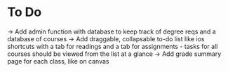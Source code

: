 # To Do
-> Add admin function with database to keep track of degree reqs and a database of courses
-> Add draggable, collapsable to-do list like ios shortcuts with a tab for readings and a tab for assignments - tasks for all courses should be viewed from the list at a glance
-> Add grade summary page for each class, like on canvas